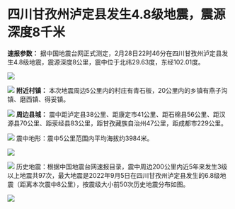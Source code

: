 # 四川甘孜州泸定县发生4.8级地震，震源深度8千米

**速报参数：**
据中国地震台网正式测定，2月28日22时46分在四川甘孜州泸定县发生4.8级地震，震源深度8公里，震中位于北纬29.63度，东经102.01度。

![](https://inews.gtimg.com/news_bt/Ogm2e_HcyhWorgA6kIPaw5_g2Klq437yaE6X6yttSuxfoAA/1000)

![](https://inews.gtimg.com/news_bt/OK1nFMwmPgZeXhwrMX87oohlE_EI8gd98GoXHOUu-OoeAAA/1000)
**附近村镇：** 本次地震周边5公里内的村庄有青石板，20公里内的乡镇有燕子沟镇、磨西镇、得妥镇。

![](https://inews.gtimg.com/news_bt/OZLAkIBzqwgx8v4BLgFTuMFAuaKdZtryKMJGaaWkH1vjoAA/1000)
**周边县城：**
震中距泸定县38公里、距康定市41公里、距石棉县56公里、距汉源县70公里、距荥经县83公里，距甘孜藏族自治州47公里，距成都市229公里。

![](https://inews.gtimg.com/news_bt/O0X__F79XcAqBk7pBih7KcBF7QFEWQ1-HOcGlYwktYtq8AA/1000)
震中地形：震中5公里范围内平均海拔约3984米。

![](https://inews.gtimg.com/news_bt/OqPJVQARw_vJ0ycu_H2BmseSnjEJYHMbsJCHKnyBawlfgAA/1000)

![](https://inews.gtimg.com/news_bt/OaErhYyFNxgK0Bxow0UVDt9qTygp7g8Xo_m_LFVP5TCTYAA/1000)
历史地震：根据中国地震台网速报目录，震中周边200公里内近5年来发生3级以上地震共97次，最大地震是2022年9月5日在四川甘孜州泸定县发生的6.8级地震（距离本次震中8公里），按震级大小前50次历史地震分布如图。

![](https://inews.gtimg.com/news_bt/OJ6u5EhuJkJQdxZDwCRDC47FEW61Utgrb-lwoU6rkFs-cAA/1000)

